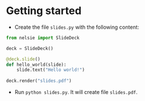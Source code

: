 # Getting started

* Create the file `slides.py` with the following content:

```python
from nelsie import SlideDeck

deck = SlideDeck()

@deck.slide()
def hello_world(slide):
    slide.text("Hello world!")
    
deck.render("slides.pdf")
```

* Run `python slides.py`. It will create file `slides.pdf`.